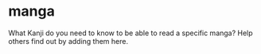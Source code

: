 manga
=====

What Kanji do you need to know to be able to read a specific manga?  Help others find out by adding them here.
